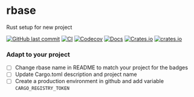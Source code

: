 # rbase
Rust setup for new project

[![GitHub last commit](https://img.shields.io/github/last-commit/lsh0x/rbase)](https://github.com/lsh0x/rbase/commits/master)
[![CI](https://github.com/lsh0x/rbase/workflows/CI/badge.svg)](https://github.com/lsh0x/rbase/actions)
[![Codecov](https://codecov.io/gh/lsh0x/rbase/branch/main/graph/badge.svg)](https://codecov.io/gh/lsh0x/rbase)
[![Docs](https://docs.rs/rbase/badge.svg)](https://docs.rs/rbase)
[![Crates.io](https://img.shields.io/crates/v/rbase.svg)](https://crates.io/crates/rbase)
[![crates.io](https://img.shields.io/crates/d/rbase)](https://crates.io/crates/rbase)


### Adapt to your project 

- [ ] Change rbase name in README to match your project for the badges
- [ ] Update Cargo.toml description and project name
- [ ] Create a production environment in github and add variable `CARGO_REGISTRY_TOKEN`
